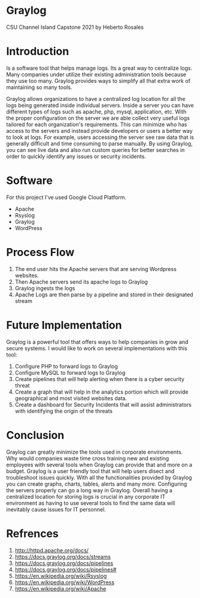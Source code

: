 # Graylog

CSU Channel Island Capstone 2021
by Heberto Rosales


# Introduction
Is a software tool that helps manage logs. Its a great way to centralize logs. Many companies under utilize their existing administration tools because they use too many. Graylog provides ways to simplify all that extra work of maintaining so many tools. 

Graylog allows organizations to have a centralized log location for all the logs being generated inside individual servers. Inside a server you can have different types of logs such as apache, php, mysql, application, etc. With the proper configuration on the server we are able collect very useful logs tailored for each organization's requirements. This can minimize who has access to the servers and instead provide developers or users a better way to look at logs. For example, users accessing the server see raw data that is generally difficult and time consuming to parse manually. By using Graylog, you can see live data and also run custom queries for better searches in order to quickly identify any issues or security incidents.

# Software

For this project I've used Google Cloud Platform.

* Apache
* Rsyslog
* Graylog
* WordPress

# Process Flow

1. The end user hits the Apache servers that are serving Wordpress websites. 
2. Then Apache servers send its apache logs to Graylog
3. Graylog ingests the logs
4. Apache Logs are then parse by a pipeline and stored in their designated stream

# Future Implementation

Graylog is a powerful tool that offers ways to help companies in grow and secure systems. I would like to work on several implementations with this tool:
1. Configure PHP to forward logs to Graylog
2. Configure MySQL to forward logs to Graylog
3. Create pipelines that will help alerting when there is a cyber security threat
4. Create a graph that will help in the analytics portion which will provide geographical and most visited websites data.
5. Create a dashboard for Security Incidents that will assist administrators with identifying the origin of the threats

# Conclusion

Graylog can greatly minimize the tools used in corporate environments. Why would companies waste time cross training new and existing employees with several tools when Graylog can provide that and more on a budget. Graylog is a user friendly tool that will help users disect and troubleshoot issues quickly. With all the functionalities provided by Graylog you can create graphs, charts, tables, alerts and many more. Configuring the servers properly can go a long way in Graylog. Overall having a centralized location for storing logs is crucial in any corporate IT environment as having to use several tools to find the same data will inevitably cause issues for IT personnel. 


# Refrences
1. http://httpd.apache.org/docs/
2. https://docs.graylog.org/docs/streams
3. https://docs.graylog.org/docs/pipelines
4. https://docs.graylog.org/docs/pipelines#
5. https://en.wikipedia.org/wiki/Rsyslog
6. https://en.wikipedia.org/wiki/WordPress
7. https://en.wikipedia.org/wiki/Apache
